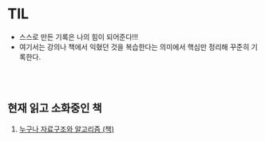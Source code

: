 # TIL

- 스스로 만든 기록은 나의 힘이 되어준다!!!
- 여기서는 강의나 책에서 익혔던 것을 
복습한다는 의미에서 핵심만 정리해 꾸준히 기록한다.
<br />
<br />


## 현재 읽고 소화중인 책
1. [누구나 자료구조와 알고리즘 (책)](https://github.com/DragooCho/TIL/blob/main/%EB%88%84%EA%B5%AC%EB%82%98%20%EC%9E%90%EB%A3%8C%EA%B5%AC%EC%A1%B0%EC%99%80%20%EC%95%8C%EA%B3%A0%EB%A6%AC%EC%A6%98%20(%EC%B1%85)/%EC%9E%90%EB%A3%8C%EA%B5%AC%EC%A1%B0.md)


